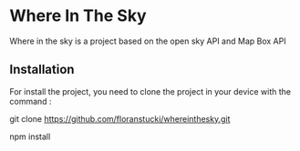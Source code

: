 # Where In The Sky

Where in the sky is a project based on the open sky API and Map Box API

## Installation

For install the project, you need to clone the project in your device with the command :

git clone https://github.com/floranstucki/whereinthesky.git

npm install 